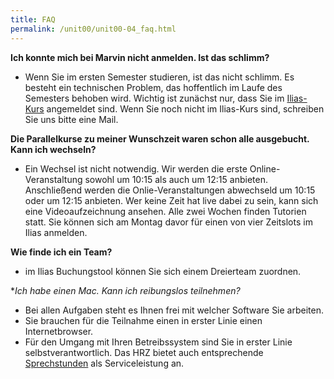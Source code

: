 ```yaml
---
title: FAQ
permalink: /unit00/unit00-04_faq.html
---
```


**Ich konnte mich bei Marvin nicht anmelden. Ist das schlimm?**
 * Wenn Sie im ersten Semester studieren, ist das nicht schlimm. Es besteht ein technischen Problem, das hoffentlich im Laufe des Semesters behoben wird. Wichtig ist zunächst nur, dass Sie im [Ilias-Kurs](https://ilias.uni-marburg.de/ilias.php?ref_id=2588288&cmdClass=ilrepositorygui&cmdNode=wq&baseClass=ilrepositorygui) angemeldet sind. Wenn Sie noch nicht im Ilias-Kurs sind, schreiben Sie uns bitte eine Mail.  

**Die Parallelkurse zu meiner Wunschzeit waren schon alle ausgebucht. Kann ich wechseln?**
 * Ein Wechsel ist nicht notwendig. Wir werden die erste Online-Veranstaltung sowohl um 10:15 als auch um 12:15 anbieten. Anschließend werden die Onlie-Veranstaltungen abwechseld um 10:15 oder um 12:15 anbieten. Wer keine Zeit hat live dabei zu sein, kann sich eine Videoaufzeichnung ansehen. Alle zwei Wochen finden Tutorien statt. Sie können sich am Montag davor für einen von vier Zeitslots im Ilias anmelden. 

**Wie finde ich ein Team?**
  * im Ilias Buchungstool können Sie sich einem Dreierteam zuordnen.

**Ich habe einen Mac. Kann ich reibungslos teilnehmen?*
 * Bei allen Aufgaben steht es Ihnen frei mit welcher Software Sie arbeiten. 
 * Sie brauchen für die Teilnahme einen in erster Linie einen Internetbrowser.
 * Für den Umgang mit Ihren Betreibssystem sind Sie in erster Linie selbstverantwortlich. Das HRZ bietet auch entsprechende [Sprechstunden](https://www.uni-marburg.de/de/hrz/aktuelles/nachrichten/2019/linux-und-mac-sprechstunde-montags-16-18-uhr) als Serviceleistung an.
 

<!--more-->
